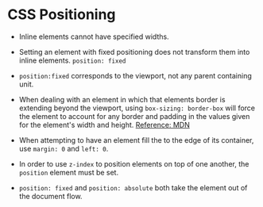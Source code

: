 # CSS Positioning

* Inline elements cannot have specified widths.
* Setting an element with fixed positioning does not transform them into inline elements.
  `position: fixed`

* `position:fixed` corresponds to the viewport, not any parent containing unit.

* When dealing with an element in which that elements border is extending beyond the viewport, using `box-sizing: border-box` will force the element to account for any border and padding in the values given for the element's width and height. [Reference: MDN](https://developer.mozilla.org/en-US/docs/Web/CSS/box-sizing)

* When attempting to have an element fill the to the edge of its container, use `margin: 0` and `left: 0`.

* In order to use `z-index` to position elements on top of one another, the `position` element must be set.

* `position: fixed` and `position: absolute` both take the element out of the document flow.

